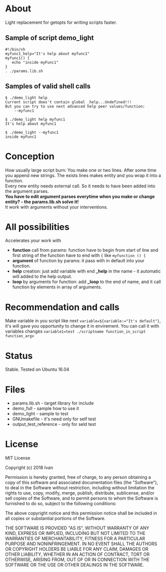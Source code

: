 About
===============
Light replacement for getopts for writing scripts faster.

Sample of script demo_light
-----------------------
    #!/bin/sh
    myfunc1_help="It's help about myfunc1"
    myfunc1() {
       echo "inside myFunc1"
    }
    . ./params.lib.sh


Samples of valid shell calls
-----------------------
    $ ./demo_light help
    Current script does't contain global _help...Undefined!!!
    But you can try to use next advanced help peer values/function:
	    --myfunc1

    $ ./demo_light help myfunc1
    It's help about myfunc1

    $ ./demo_light --myfunc1
    inside myFunc1

Conception
===============
How usually large script burn: You make one or two lines. After some time you append new strings. The exists lines makes entity and you wrap it into a function.  
Every new entity needs external call. So it needs to have been added into the argument parses.  
**You have to edit argument parses everytime when you make or change entity? - the params.lib.sh solve it!**  
It work with arguments without your interventions.

All possibilities
===============
Accelerates your work with
* **function** call from params: function have to begin from start of line and first string of the function have to end with `{` like `myfunction () {`
* **argument** of function by params: it pass with in default into your function.
* **help** creation: just add variable with end **_help** in the name - it automatic will added to the help output.
* **loop** by arguments for function: add **_loop** to the end of name, and it call function by elements in array of arguments.

Recommendation and calls
===============
Make variable in you script like next `variable=${variable:="It's default"}`, it's will gave you opportunity to change it in envirement.
You can call it with variables changes `variable1=test ./scriptname function_in_script function_argv`

Status
===============
Stable. Tested on Ubuntu 16.04

Files
===============
* params.lib.sh - target library for include
* demo_full - sample how to use it
* demo_light - sample to test
* GNUmakefile - it's need only for self test
* output_test_reference - only for seld test


License
======
MIT License

Copyright (c) 2018 Ivan

Permission is hereby granted, free of charge, to any person obtaining a copy
of this software and associated documentation files (the "Software"), to deal
in the Software without restriction, including without limitation the rights
to use, copy, modify, merge, publish, distribute, sublicense, and/or sell
copies of the Software, and to permit persons to whom the Software is
furnished to do so, subject to the following conditions:

The above copyright notice and this permission notice shall be included in all
copies or substantial portions of the Software.

THE SOFTWARE IS PROVIDED "AS IS", WITHOUT WARRANTY OF ANY KIND, EXPRESS OR
IMPLIED, INCLUDING BUT NOT LIMITED TO THE WARRANTIES OF MERCHANTABILITY,
FITNESS FOR A PARTICULAR PURPOSE AND NONINFRINGEMENT. IN NO EVENT SHALL THE
AUTHORS OR COPYRIGHT HOLDERS BE LIABLE FOR ANY CLAIM, DAMAGES OR OTHER
LIABILITY, WHETHER IN AN ACTION OF CONTRACT, TORT OR OTHERWISE, ARISING FROM,
OUT OF OR IN CONNECTION WITH THE SOFTWARE OR THE USE OR OTHER DEALINGS IN THE
SOFTWARE.

